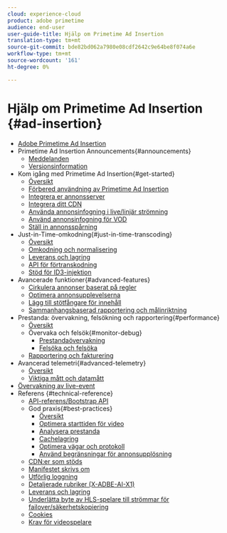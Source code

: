 ```yaml
---
cloud: experience-cloud
product: adobe primetime
audience: end-user
user-guide-title: Hjälp om Primetime Ad Insertion
translation-type: tm+mt
source-git-commit: bde82bd062a7980e08cdf2642c9e64be8f074a6e
workflow-type: tm+mt
source-wordcount: '161'
ht-degree: 0%

---
```



# Hjälp om Primetime Ad Insertion {#ad-insertion}

+ [Adobe Primetime Ad Insertion](home.md)
+ Primetime Ad Insertion Announcements{#announcements}
   + [Meddelanden](announcements/overview.md)
   + [Versionsinformation](/help/release-notes/ptai-21x-release-notes.md)
+ Kom igång med Primetime Ad Insertion{#get-started}
   + [Översikt](getting-started/get-started-overview.md)
   + [Förbered användning av Primetime Ad Insertion](getting-started/setup-ptai.md)
   + [Integrera er annonsserver](getting-started/integrate-ad-server.md)
   + [Integrera ditt CDN](getting-started/integrate-cdn.md)
   + [Använda annonsinfogning i live/linjär strömning](getting-started/ad-insertion-live-linear-stream.md)
   + [Använd annonsinfogning för VOD](getting-started/ad-insertion-vod.md)
   + [Ställ in annonsspårning](getting-started/set-up-ad-tracking.md)
+ Just-in-Time-omkodning{#just-in-time-transcoding}
   + [Översikt](just-in-time-transcoding/jit-transcoding-overview.md)
   + [Omkodning och normalisering](just-in-time-transcoding/transcoding-and-normalization.md)
   + [Leverans och lagring](just-in-time-transcoding/delivery-and-storage.md)
   + [API för förtranskodning](just-in-time-transcoding/pre-transcoding-api.md)
   + [Stöd för ID3-injektion](just-in-time-transcoding/id3-injection-support.md)
+ Avancerade funktioner{#advanced-features}
   + [Cirkulera annonser baserat på regler](advanced-features/route-ads-based-on-rules.md)
   + [Optimera annonsupplevelserna](advanced-features/optimize-ad-experiences.md)
   + [Lägg till stötfångare för innehåll](advanced-features/add-content-bumpers.md)
   + [Sammanhangsbaserad rapportering och målinriktning](advanced-features/contextual-reporting-and-targeting.md)
+ Prestanda: övervakning, felsökning och rapportering{#performance}
   + [Översikt](performance-monitoring-debugging-reporting/performance-overview.md)
   + Övervaka och felsök{#monitor-debug}
      + [Prestandaövervakning](performance-monitoring-debugging-reporting/performance-monitoring.md)
      + [Felsöka och felsöka](performance-monitoring-debugging-reporting/troubleshoot-and-debug.md)
   + [Rapportering och fakturering](performance-monitoring-debugging-reporting/reporting-and-billing.md)
+ Avancerad telemetri{#advanced-telemetry}
   + [Översikt](advanced-telemetry/advanced-telemetry-overview.md)
   + [Viktiga mått och datamått](advanced-telemetry/key-metrics.md)
+ [Övervakning av live-event](live-event-monitoring.md)
+ Referens {#technical-reference}
   + [API-referens/Bootstrap API](technical-reference/bootstrap-api.md)
   + God praxis{#best-practices}
      + [Översikt](best-practices/best-practices-overview.md)
      + [Optimera starttiden för video](best-practices/optimize-video-startup-time.md)
      + [Analysera prestanda](best-practices/analyze-performance.md)
      + [Cachelagring](best-practices/caching.md)
      + [Optimera vägar och protokoll](best-practices/optimize-routes-protocols.md)
      + [Använd begränsningar för annonsupplösning](best-practices/apply-ad-resolution-constraints.md)
   + [CDN:er som stöds](technical-reference/supported-cdns.md)
   + [Manifestet skrivs om](technical-reference/manifest-rewriting.md)
   + [Utförlig loggning](performance-monitoring-debugging-reporting/verbose-logging.md)
   + [Detaljerade rubriker (X-ADBE-AI-X1)](performance-monitoring-debugging-reporting/debugging-headers.md)
   + [Leverans och lagring](/help/primetime-ad-insertion/just-in-time-transcoding/delivery-and-storage.md)
   + [Underlätta byte av HLS-spelare till strömmar för failover/säkerhetskopiering](technical-reference/hls-switching-to-failover.md)
   + [Cookies](technical-reference/cookies.md)
   + [Krav för videospelare](technical-reference/video-player-requirements.md)